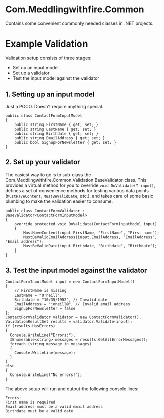 Com.Meddlingwithfire.Common
===========================

Contains some convenient commonly needed classes in .NET projects.

# Example Validation
Validation setup consists of three stages:
- Set up an input model
- Set up a validator
- Test the input model against the validator

## 1. Setting up an input model
Just a POCO.  Doesn't require anything special.

    public class ContactFormInputModel
    {
        public string FirstName { get; set; }
        public string LastName { get; set; }
        public string Birthdate { get; set; }
        public string EmailAddress { get; set; }
        public bool SignupForNewsletter { get; set; }
    }

## 2. Set up your validator
The easiest way to go is to sub-class the Com.Meddlingwithfire.Common.Validation.BaseValidator class. This provides a virtual method for you to override `void DoValidate(T input)`, defines a set of convenience methods for testing various data points (`MustHaveContent`, `MustBeValidDate`, etc.), and takes care of some basic plumbing to make the validation easier to consume.

    public class ContactFormValidator : BaseValidator<ContactFormInputModel>
    {
        override protected void DoValidate(ContactFormInputModel input)
        {
            MustHaveContent(input.FirstName, "FirstName", "First name");
            MustBeValidEmailAddress(input.EmailAddress, "EmailAddress", "Email address");
            MustBeValidDate(input.Birthdate, "Birthdate", "Birthdate");
        }
    }

## 3. Test the input model against the validator

    ContactFormInputModel input = new ContactFormInputModel()
    { 
        // FirstName is missing
        LastName = "O'neill",
        Birthdate = "10/35/1952", // Invalid date
        EmailAddress = "joneill@", // Invalid email address
        SignupForNewsletter = false
    };
    ContactFormValidator validator = new ContactFormValidator();
    ValidationResultSet results = validator.Validate(input);
    if (results.HasErrors)
    {
      Console.WriteLine("Errors:");
      IEnumerable<string> messages = results.GetAllErrorMessages();
      foreach (string message in messages)
      {
        Console.WriteLine(message);
      }
    }
    else
    {
      Console.WriteLine("No errors!");
    }

The above setup will run and output the following console lines:

    Errors:
    First name is required
    Email address must be a valid email address
    Birthdate must be a valid date
